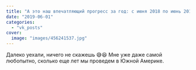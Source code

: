 ```yaml
---
title: "А это наш впечатляющий прогресс за год: с июня 2018 по июнь 2019."
date: "2019-06-01"
categories: 
  - "vk_posts"
cover:
  image: "images/456241537.jpg"
---
```


Далеко уехали, ничего не скажешь 😅😆 Мне уже даже самой любопытно, сколько еще лет мы проведем в Южной Америке.
